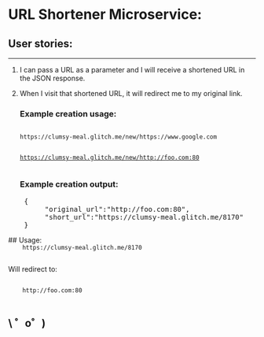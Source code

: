  # URL Shortener Microservice:
 
 
 ## User stories:
 ----------------------------------------------------
    
1. I can pass a URL as a parameter and I will receive a shortened URL in the JSON response.

2. When I visit that shortened URL, it will redirect me to my original link.
      
   ### Example creation usage:

   <code>
   https://clumsy-meal.glitch.me/new/https://www.google.com 

   https://clumsy-meal.glitch.me/new/http://foo.com:80             
    </code> 

   ### Example creation output:
   <pre>
    { 
         "original_url":"http://foo.com:80",
         "short_url":"https://clumsy-meal.glitch.me/8170" 
    }
  </pre>
  ## Usage:
  <code>
    https://clumsy-meal.glitch.me/8170
    </code>
    
Will redirect to:

  <code>
    http://foo.com:80
  </code>
    

## \ ゜o゜)


